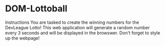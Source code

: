 # DOM-Lottoball

Instructions
You are tasked to create the winning numbers for the DevLeague Lotto! 
This web application will generate a random number every 3 seconds and will be displayed in the browswer. Don't forget to style up the webpage! 



